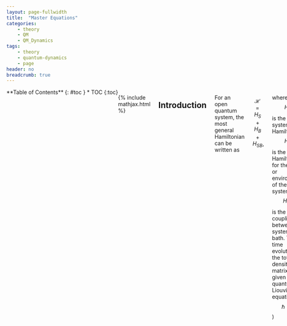 ```yaml
---
layout: page-fullwidth
title:  "Master Equations"
categories:
    - theory
    - QM
    - QM_Dynamics
tags:
    - theory
    - quantum-dynamics
    - page
header: no
breadcrumb: true
---
```

<div class="row">
<div class="medium-4 medium-push-8 columns" style="float:left" markdown="1">
<div class="panel radius" markdown="1">
**Table of Contents**
{: #toc }
* TOC
{:toc}
</div>
</div><!-- /.medium-4.columns -->

<div class="medium-8 medium-pull-4 columns" markdown="1">

{% include mathjax.html %}

## Introduction

For an open quantum system, the most general Hamiltonian can be written as

$$
\begin{equation}\label{eq:openQuantumH}
    \mathcal{H} = H_S + H_B + H_{SB},
\end{equation}
$$

where $$H_S$$ is the system Hamiltonian, $$H_B$$ is the Hamiltonian for the bath or environment of the system, and $$H_{SB}$$ is the coupling between the system and bath. The time evolution of the total density matrix is given by the quantum Liouville equation ($$\hbar = 1$$)

$$
\begin{equation}\label{eq:quantumLiouville}
    \frac{d\rho(t)}{dt} = -i[\mathcal{H},\rho(t)].
\end{equation}
$$

For convenience, we commonly define the Liouville operator $$\mathcal{L}$$. Its behaviour is defined by how it acts on an operator $$A$$

$$
\begin{equation}
    \mathcal{L}A = -i[\mathcal{H},A].
\end{equation}
$$

The total density matrix $$\rho(t)$$ contains information about the bath dynamics that are typically not of interest. Eq. \eqref{eq:quantumLiouville} is also difficult to solve. This chapter outlines various quantum master equations that take different approaches in approximating Eq. \eqref{eq:quantumLiouville} to learn about the dynamics of the system.


### The Interaction Picture

Analysis of this equation is commonly easier in the interaction picture. For convenience, we begin by writing Eq.\eqref{eq:openQuantumH} as a dominant piece $$H_0$$ and a perturbation $$V$$

$$
\begin{equation}
\mathcal{H} = H_0 + \lambda V,
\end{equation}
$$

The total time evolution operator that evolves our system from time zero to time $$t$$ is

$$
\begin{align}
    U(t) &= e^{-i\mathcal{H}t} = U_{V}(t)U_0(t),\\
    U_{V}(t) &= e_\leftarrow^{-i\lambda\int_0^t d\tau V(\tau)},\\
    U_0(t) &= e^{-iH_0t},
\end{align}
$$

where we have broken the operator into two parts using a time ordered exponential to ensure time-dependent operators are ordered from right to left with increasing time arguments. An operator $$A$$ in the interaction picture is defined as

$$
\begin{equation}
    \hat{A}(t) = U_0^\dagger(t)A(t)U_0(t).
\end{equation}
$$

From this definition we rewrite the Liouville equation in the interaction picture as

$$
\begin{equation}\label{eq:liouvilleInteraction}
    \frac{d}{dt}\hat{\rho}(t) = -i\lambda[\hat{H}_{V},\hat{\rho}(t)] = \hat{\mathcal{L}}_V\hat{\rho}(t)
\end{equation}
$$

{% include accordian.html title='Exercise' contents='Confirm for yourself that this is the correct expression for the Liouville equation in the interaction picture.' %}

### Projection Operators

Frequently we do not care about the dynamics of the entire density matrix. For example, we may only want to know about how the population of the system evolves. We can narrow our focus to the part we care about by tracing out the rest of the system/bath. This effect is usually achieved through projection operators. As an example, if we wish to focus on solely the system dynamics we define our projection operator as

$$
\begin{align}
P \cdot &= \rho_B \text{Tr}_B\{\cdot\},\\
Q &= 1-P
\end{align}
$$

where $$\text{Tr}_B$$ denotes a trace over bath states and $$\rho_B = e^{-\beta H_B}/\mathcal{Z}_B$$ is the equilibrium bath operator--$$\mathcal{Z}_B = \text{Tr}_B\{e^{-\beta H_B}\}$$. This definition of the projection operator ensures that $$P^2 = P$$. 

{% capture c %}
{% raw %}
<ol>
<li> Confirm that this projection operator returns a reduced density matrix \(\sigma = \text{Tr}_B\{\rho(t)\}\) where the bath degrees of freedom have been traced out. <i>Hint:</i> Define a basis set \(|a,\alpha\rangle\) where \(a\) denotes bath states and \(\alpha\) denotes system states. </li>
<li> Confirm that \(P^2 = P\). </li>
</ol>
{% endraw %}
{% endcapture %}

{% include accordian.html title='Exercises' contents=c%}

With these definitions we obtain the following system of equations

$$
\begin{align}
\frac{d}{dt}P\hat{\rho}(t) = \lambda P\hat{\mathcal{L}}_V(t)(P+Q)\hat{\rho}(t),\label{eq:PonLiouville}\\
\frac{d}{dt}Q\hat{\rho}(t) = \lambda Q\hat{\mathcal{L}}_V(t)(P+Q)\hat{\rho}(t),\label{eq:QonLiouville}
\end{align}
$$

where we have used the most important trick of inserting one in the form of $$P+Q$$ and $$P$$ and $$Q$$ are time-independent. We start by solving Eq. \eqref{eq:QonLiouville} exactly

$$
\begin{equation}\label{eq:Qsolution}
Q\hat{\rho}(t) = e^{\lambda Q \hat{\mathcal{L}}_V\,t}Q\hat{\rho}(t) + \lambda\int_0^t dt' e^{\lambda Q \hat{\mathcal{L}}_V\,t'}Q\hat{\mathcal{L}}_VP\hat{\rho}(t-t').
\end{equation}
$$

{% include accordian.html title="Exercise" contents="Verify that Eq. \eqref{eq:Qsolution} is the solution to Eq. \eqref{eq:QonLiouville}"%}

This equation can be used to eliminate $$Q$$ from Eq. \eqref{eq:PonLiouville} and obtain the [Nakajima-Zwanzig equation](https://en.wikipedia.org/wiki/Nakajima%E2%80%93Zwanzig_equation). Most master equations follow by starting with this equation and making a series of approximations.

## Redfield Equation

The Redfield equation is one of the most common examples referenced when discussing quantum master equations. It is also ill-defined, with everyone using slightly different simplifications and approximations in their definition In this section we will note the common simplifications and approximations.

Beginning with the Nakajima-Zwanzig equation, we make the following simplifications and approximations

1. $$P\mathcal{L}P = 0$$ as can be shown using the cyclic invariance of the trace
2. Assume the initial density matrix is separable into a bath and system part $$\rho(0) = \rho_B\sigma(0)$$. This approximation is sometimes known as the Born Approximation.
3. Assume that the system-bath interaction is small and **keep only up to 2nd order in $$\lambda$$**. This allows us to expand any exponentials in a Taylor series and keep only terms that are $$\mathcal{O}(\lambda^2)$$ or less. Because $$\lambda$$ is only used to keep track of perturbation order, we now set $$\lambda=1$$.

The resulting equation is

$$
\begin{equation}
\frac{d}{dt}P\hat{\rho}(t) = P \hat{\mathcal{L}}_V(t) \int_0^t dt' P \hat{\mathcal{L}}_V(t)\hat{\mathcal{L}}_V(t') P \rho(t-t'),
\end{equation}
$$

or rewriting in terms of the reduced density matrix $$\hat{\sigma}(t) = \text{Tr}_B\{\hat{\rho}(t)\}$$

$$
\begin{equation}
\frac{d\hat{\sigma}(t)}{dt} = \int_0^t dt' \text{Tr}_B\{\hat{\mathcal{L}}_V(t)\hat{\mathcal{L}}_V(t')\rho_B\hat{\sigma}(t-t')\}.
\end{equation}
$$


### Assume $$H_{SB}$$ is Separable

To proceed and make further approximations, it is useful to assume that $$V = H_{SB}$$ can be written as a sum of terms that are separable into bath and system operators

$$
\begin{equation}
\hat{H}_{SB}(t) = \sum_k S_k(t) \otimes B_k(t),
\end{equation}
$$

where we are employing a shorthand of explicit time-dependence to denote that $$S_k$$ and $$B_k$$ are in the interaction picture. Utilizing the following facts

1. System and bath operators commute,
2. Cyclic invariance of the trace,
3. $$B_k(t) = U_B^\dagger(t)B_k(0)U_B(t)$$,
4. $$[\rho_B,U_0] = 0$$,

and defining the time correlation function $$C_{k,l}(t) = \text{Tr}_B\{\rho_B B_k(t)B_l(0)\}$$, we obtain

$$
\begin{equation}\label{eq:timeNonLocalRedfield}
\frac{d}{dt}\hat{\sigma}(t) = -\int_0^t d\tau \sum_{k,l}\left(C_{k,l}(\tau)\left[S_k(t),S_l(t-\tau)\hat{\sigma}(\tau)\right] - C_{k,l}^*(\tau)\left[S_l(t),\hat{\sigma}(\tau)S_k(t-\tau)\right]\right)
\end{equation}
$$

### Markov Approximation

A factor that makes Eq. \eqref{eq:timeNonLocalRedfield} difficult to solve is the non-local time dependence--$$\sigma(t)$$ depends on $$\sigma(t' < t)$$ through the factor of $$\sigma(\tau)$$ in the integrand. However, $$C_{k,l}(\tau)$$ tends to have a typical correlation time $$\tau_B$$. For $$\tau \ll \tau_B$$ the bath has largely 'forgotten' its interactions with the system and the correlation is approximately zero. If $$\tau_B$$ is much smaller than the timescale of changes that we are interested, we can make the replacement $$\hat{\sigma}(\tau) \rightarrow \hat{\sigma}(t)$$ and change our upper integration bound to infinity.

### Return of the Schrödinger Picture and the Secular Approximation

A matrix element of the reduced density matrix in the Schrödinger picture is given by

$$
\begin{align}
\langle \eta | \frac{d}{dt} \sigma(t)| \nu \rangle &= \langle \eta | \frac{d}{dt}\left(U_0(t)\hat{\sigma}(t)U_0^\dagger(t)\right)|\nu\rangle,\\
&= -i\omega_{\eta\nu}\sigma_{\eta\nu}(t) + e^{-i\omega_{\eta\nu}t}\frac{d}{dt}\hat{\sigma}_{nm}(t),
\end{align}
$$

where \(H_S |\eta\rangle = \epsilon_\eta |\eta\rangle\) and $$\omega_{\eta\nu} = \epsilon_\eta -\epsilon_\nu$$. Obtaining the matrix elements $$\frac{d}{dt}\hat{\sigma}_{nm}(t)$$ is a straightforward but tedious process. Along the way it can be useful to define

$$
\begin{align}
\Lambda^+_{abcd} &= \sum_{k,l} S_k^{ab}S_l^{cd} \int_0^\inf d\tau C_{k,l}(\tau) e^{-i\omega_{cd}\tau},\\
\Lambda^-_{abcd} &= \sum_{k,l} S_k^{ab}S_l^{cd} \int_0^\inf d\tau C^*_{k,l}(\tau) e^{-i\omega_{ab}\tau},
\end{align}
$$

and the Redfield tensor like object

$$
\begin{equation}
R_{abcd} &= \Lambda^+_{dbac}+\Lambda^-_{dbac} - \sum_{l}(\delta_{bd}\Lambda^+_{allc} + \delta_{ac}\Lambda^-_{dllb}).
\end{equation}
$$

The secular approximation, also sometimes called the rotating wave approximation, allows us to discard terms that oscillate rapidly within the timescale of our time-correlations (i.e. we discard terms where $$|\omega_{\eta\nu} - \omega_{\alpha\beta}|$$ is not much less than $$\tau_B$$). And we end up with a form that most would recognize as Redfield

$$
\begin{equation}
\frac{d}{dt}\hat{\sigma}_{\eta\nu}(t) = \hat{\sigma}_{\eta\nu}(t)R_{\eta\nu\eta\nu} + \delta_{\eta\nu}\sum_{m\ne \eta}\hat{\sigma}_{mm}(t)R_{\eta\eta m m}.
\end{equation}
$$